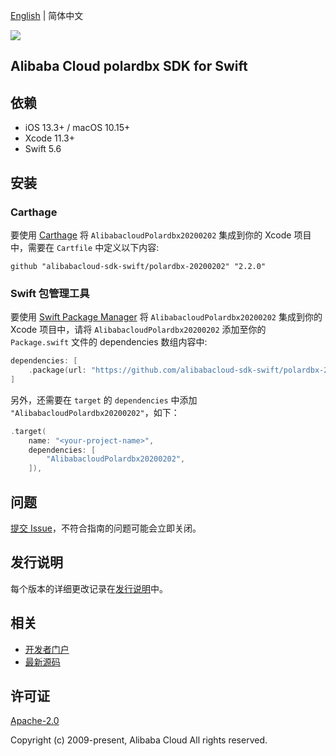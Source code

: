 [English](README.md) | 简体中文

![](https://aliyunsdk-pages.alicdn.com/icons/AlibabaCloud.svg)

## Alibaba Cloud polardbx SDK for Swift

## 依赖

- iOS 13.3+ / macOS 10.15+
- Xcode 11.3+
- Swift 5.6

## 安装

### Carthage

要使用 [Carthage](https://github.com/Carthage/Carthage) 将 `AlibabacloudPolardbx20200202` 集成到你的 Xcode 项目中，需要在 `Cartfile` 中定义以下内容:

```ogdl
github "alibabacloud-sdk-swift/polardbx-20200202" "2.2.0"
```

### Swift 包管理工具

要使用 [Swift Package Manager](https://swift.org/package-manager/) 将 `AlibabacloudPolardbx20200202` 集成到你的 Xcode 项目中，请将 `AlibabacloudPolardbx20200202` 添加至你的 `Package.swift` 文件的 dependencies 数组内容中:

```swift
dependencies: [
    .package(url: "https://github.com/alibabacloud-sdk-swift/polardbx-20200202.git", from: "2.2.0")
]
```

另外，还需要在 `target` 的 `dependencies` 中添加 `"AlibabacloudPolardbx20200202"`，如下：

```swift
.target(
    name: "<your-project-name>",
    dependencies: [
        "AlibabacloudPolardbx20200202",
    ]),
```

## 问题

[提交 Issue](https://github.com/alibabacloud-sdk-swift/polardbx-20200202/issues/new)，不符合指南的问题可能会立即关闭。

## 发行说明

每个版本的详细更改记录在[发行说明](./ChangeLog.txt)中。

## 相关

* [开发者门户](https://next.api.aliyun.com/home)
* [最新源码](https://github.com/alibabacloud-sdk-swift/polardbx-20200202)

## 许可证

[Apache-2.0](http://www.apache.org/licenses/LICENSE-2.0)

Copyright (c) 2009-present, Alibaba Cloud All rights reserved.
